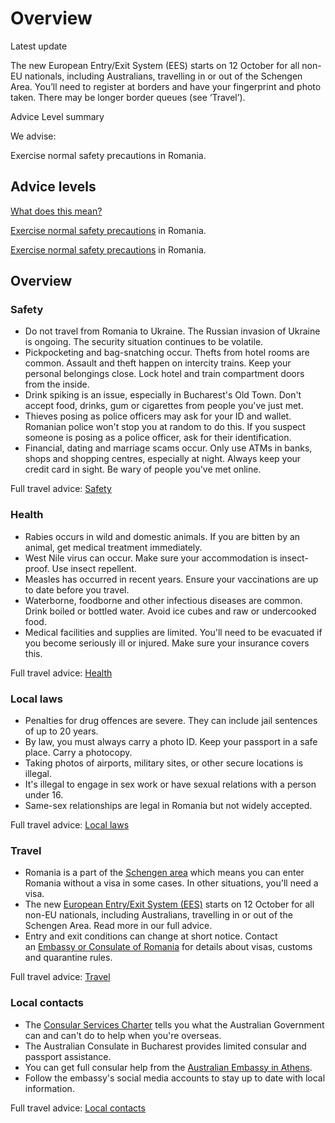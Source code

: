 # Overview

Latest update

The new European Entry/Exit System (EES) starts on 12 October for all non-EU nationals, including Australians, travelling in or out of the Schengen Area. You’ll need to register at borders and have your fingerprint and photo taken. There may be longer border queues (see ‘Travel’).

Advice Level summary

We advise:

Exercise normal safety precautions in Romania.

## Advice levels

[What does this mean?](/before-you-go/travel-advice-explained/)

[Exercise normal safety precautions](https://www.smartraveller.gov.au/consular-services/travel-advice-explained#level1) in Romania.

[Exercise normal safety precautions](https://www.smartraveller.gov.au/consular-services/travel-advice-explained#level1) in Romania.

## Overview

### Safety

* Do not travel from Romania to Ukraine. The Russian invasion of Ukraine is ongoing. The security situation continues to be volatile.
* Pickpocketing and bag-snatching occur. Thefts from hotel rooms are common. Assault and theft happen on intercity trains. Keep your personal belongings close. Lock hotel and train compartment doors from the inside.
* Drink spiking is an issue, especially in Bucharest's Old Town. Don't accept food, drinks, gum or cigarettes from people you've just met.
* Thieves posing as police officers may ask for your ID and wallet. Romanian police won't stop you at random to do this. If you suspect someone is posing as a police officer, ask for their identification.
* Financial, dating and marriage scams occur. Only use ATMs in banks, shops and shopping centres, especially at night. Always keep your credit card in sight. Be wary of people you've met online.

Full travel advice: [Safety](#safety)

### Health

* Rabies occurs in wild and domestic animals. If you are bitten by an animal, get medical treatment immediately.
* West Nile virus can occur. Make sure your accommodation is insect-proof. Use insect repellent.
* Measles has occurred in recent years. Ensure your vaccinations are up to date before you travel.
* Waterborne, foodborne and other infectious diseases are common. Drink boiled or bottled water. Avoid ice cubes and raw or undercooked food.
* Medical facilities and supplies are limited. You'll need to be evacuated if you become seriously ill or injured. Make sure your insurance covers this.

Full travel advice: [Health](#health)

### Local laws

* Penalties for drug offences are severe. They can include jail sentences of up to 20 years.
* By law, you must always carry a photo ID. Keep your passport in a safe place. Carry a photocopy.
* Taking photos of airports, military sites, or other secure locations is illegal.
* It's illegal to engage in sex work or have sexual relations with a person under 16.
* Same-sex relationships are legal in Romania but not widely accepted.

Full travel advice: [Local laws](#local-laws)

### Travel

* Romania is a part of the [Schengen area](/node/424) which means you can enter Romania without a visa in some cases. In other situations, you'll need a visa.
* The new [European Entry/Exit System (EES)](https://travel-europe.europa.eu/en/ees) starts on 12 October for all non-EU nationals, including Australians, travelling in or out of the Schengen Area. Read more in our full advice.
* Entry and exit conditions can change at short notice. Contact an [Embassy or Consulate of Romania](https://canberra.mae.ro/en) for details about visas, customs and quarantine rules.

Full travel advice: [Travel](#travel)

### Local contacts

* The [Consular Services Charter](https://www.smartraveller.gov.au/consular-services/consular-services-charter) tells you what the Australian Government can and can't do to help when you're overseas.
* The Australian Consulate in Bucharest provides limited consular and passport assistance.
* You can get full consular help from the [Australian Embassy in Athens](https://smartraveller.gov.au/guide/all-travellers/avoiding-danger/Pages/default.aspx).
* Follow the embassy's social media accounts to stay up to date with local information.

Full travel advice: [Local contacts](#local-contacts)